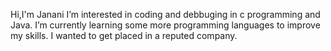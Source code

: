 Hi,I'm Janani 
I’m interested in coding and debbuging in c programming and Java.
I’m currently learning some more programming languages to improve my skills.
I wanted to get placed in a reputed company.

<!---
Janani-L/Janani-L is a ✨ special ✨ repository because its `README.md` (this file) appears on your GitHub profile.
You can click the Preview link to take a look at your changes.
--->
